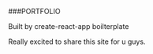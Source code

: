 ###PORTFOLIO

Built by create-react-app boilterplate

Really excited to share this site for u guys.
